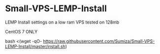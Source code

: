# Small-VPS-LEMP-Install
LEMP Install settings on a low ram VPS tested on 128mb

CentOS 7 ONLY

bash <(wget -qO- https://raw.githubusercontent.com/Sumiza/Small-VPS-LEMP-Install/master/install.sh)
